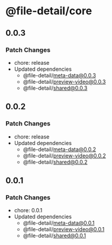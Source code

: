 # @file-detail/core

## 0.0.3

### Patch Changes

- chore: release
- Updated dependencies
  - @file-detail/meta-data@0.0.3
  - @file-detail/preview-video@0.0.3
  - @file-detail/shared@0.0.3

## 0.0.2

### Patch Changes

- chore: release
- Updated dependencies
  - @file-detail/meta-data@0.0.2
  - @file-detail/preview-video@0.0.2
  - @file-detail/shared@0.0.2

## 0.0.1

### Patch Changes

- chore: 0.0.1
- Updated dependencies
  - @file-detail/meta-data@0.0.1
  - @file-detail/preview-video@0.0.1
  - @file-detail/shared@0.0.1
